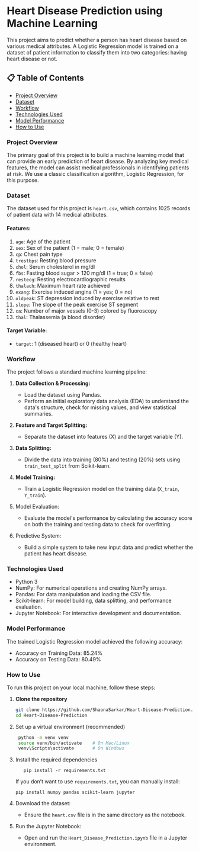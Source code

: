 
# Heart Disease Prediction using Machine Learning
This project aims to predict whether a person has heart disease based on various medical attributes. A Logistic Regression model is trained on a dataset of patient information to classify them into two categories: having heart disease or not.

## 📋 Table of Contents
- [Project Overview](#Project-Overview)
- [Dataset](#Dataset)
- [Workflow](#Features)
- [Technologies Used](#Target-Variable)
- [Model Performance](#Model-Performance)
- [How to Use](#How-to-Use)

### Project Overview
The primary goal of this project is to build a machine learning model that can provide an early prediction of heart disease. By analyzing key medical features, the model can assist medical professionals in identifying patients at risk. We use a classic classification algorithm, Logistic Regression, for this purpose.

### Dataset
The dataset used for this project is `heart.csv`, which contains 1025 records of patient data with 14 medical attributes.
#### Features:
1. `age`: Age of the patient
2. `sex`: Sex of the patient (1 = male; 0 = female)
3. `cp`: Chest pain type
4. `trestbps`: Resting blood pressure
5. `chol`: Serum cholesterol in mg/dl
6. `fbs`: Fasting blood sugar > 120 mg/dl (1 = true; 0 = false)
7. `restecg`: Resting electrocardiographic results
8. `thalach`: Maximum heart rate achieved
9. `exang`: Exercise induced angina (1 = yes; 0 = no)
10. `oldpeak`: ST depression induced by exercise relative to rest
11. `slope`: The slope of the peak exercise ST segment
12. `ca`: Number of major vessels (0-3) colored by fluoroscopy
13. `thal`: Thalassemia (a blood disorder)

#### Target Variable:

- `target`: 1 (diseased heart) or 0 (healthy heart)

### Workflow
The project follows a standard machine learning pipeline:
1. **Data Collection & Processing:**
    - Load the dataset using Pandas.
    - Perform an initial exploratory data analysis (EDA) to understand the data's structure, check for missing values, and view statistical summaries.
    
2. **Feature and Target Splitting:**
    - Separate the dataset into features (X) and the target variable (Y).

3. **Data Splitting:**
    - Divide the data into training (80%) and testing (20%) sets using `train_test_split` from Scikit-learn.

4. **Model Training:**
    - Train a Logistic Regression model on the training data (`X_train`, `Y_train`).

5. Model Evaluation:
    - Evaluate the model's performance by calculating the accuracy score on both the training and testing data to check for overfitting.

6. Predictive System:
    - Build a simple system to take new input data and predict whether the patient has heart disease.

### Technologies Used
- Python 3
- NumPy: For numerical operations and creating NumPy arrays.
- Pandas: For data manipulation and loading the CSV file.
- Scikit-learn: For model building, data splitting, and performance evaluation.
- Jupyter Notebook: For interactive development and documentation.

### Model Performance
The trained Logistic Regression model achieved the following accuracy:
- Accuracy on Training Data: 85.24%
- Accuracy on Testing Data: 80.49%

### How to Use
To run this project on your local machine, follow these steps:
1. **Clone the repository**
   ```bash
   git clone https://github.com/ShaonaSarkar/Heart-Disease-Prediction.git
   cd Heart-Disease-Prediction
2. Set up a virtual environment (recommended)
   ```bash
    python -m venv venv
    source venv/bin/activate    # On Mac/Linux
    venv\Scripts\activate       # On Windows
3. Install the required dependencies 

          pip install -r requirements.txt
   If you don’t want to use `requirements.txt`, you can manually install:
   
       pip install numpy pandas scikit-learn jupyter
3. Download the dataset:
    - Ensure the `heart.csv` file is in the same directory as the notebook.

4. Run the Jupyter Notebook:
    - Open and run the `Heart_Disease_Prediction.ipynb` file in a Jupyter environment.
